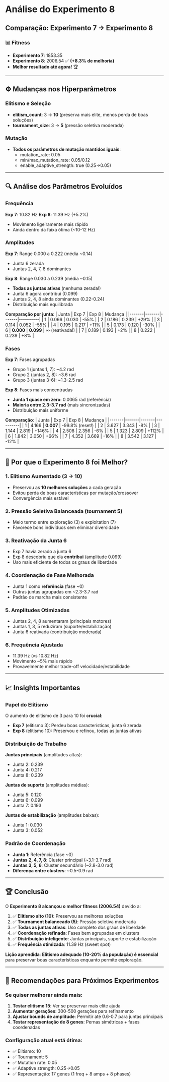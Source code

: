 # Análise do Experimento 8

## Comparação: Experimento 7 → Experimento 8

### 📊 Fitness
- **Experimento 7**: 1853.35
- **Experimento 8**: 2006.54 ✅ **(+8.3% de melhoria)**
- **Melhor resultado até agora!** 🏆

---

## ⚙️ Mudanças nos Hiperparâmetros

### Elitismo e Seleção
- **elitism_count**: 3 → **10** (preserva mais elite, menos perda de boas soluções)
- **tournament_size**: 3 → **5** (pressão seletiva moderada)

### Mutação
- **Todos os parâmetros de mutação mantidos iguais**:
  - mutation_rate: 0.05
  - min/max_mutation_rate: 0.05/0.12
  - enable_adaptive_strength: true (0.25→0.05)

---

## 🔍 Análise dos Parâmetros Evoluídos

### Frequência
**Exp 7**: 10.82 Hz
**Exp 8**: 11.39 Hz (+5.2%)
- Movimento ligeiramente mais rápido
- Ainda dentro da faixa ótima (~10-12 Hz)

### Amplitudes
**Exp 7**: Range 0.000 a 0.222 (média ~0.14)
- Junta 6 zerada
- Juntas 2, 4, 7, 8 dominantes

**Exp 8**: Range 0.030 a 0.239 (média ~0.15)
- **Todas as juntas ativas** (nenhuma zerada!)
- Junta 6 agora contribui (0.099)
- Juntas 2, 4, 8 ainda dominantes (0.22-0.24)
- Distribuição mais equilibrada

**Comparação por junta**:
| Junta | Exp 7 | Exp 8 | Mudança |
|-------|-------|-------|----------|
| 1 | 0.066 | 0.030 | -55% |
| 2 | 0.186 | 0.239 | +29% |
| 3 | 0.114 | 0.052 | -55% |
| 4 | 0.195 | 0.217 | +11% |
| 5 | 0.173 | 0.120 | -30% |
| 6 | **0.000** | **0.099** | ∞ (reativada!) |
| 7 | 0.189 | 0.193 | +2% |
| 8 | 0.222 | 0.239 | +8% |

### Fases
**Exp 7**: Fases agrupadas
- Grupo 1 (juntas 1, 7): ~4.2 rad
- Grupo 2 (juntas 2, 8): ~3.6 rad
- Grupo 3 (juntas 3-6): ~1.3-2.5 rad

**Exp 8**: Fases mais concentradas
- **Junta 1 quase em zero**: 0.0065 rad (referência)
- **Maioria entre 2.3-3.7 rad** (mais sincronizadas)
- Distribuição mais uniforme

**Comparação**:
| Junta | Exp 7 | Exp 8 | Mudança |
|-------|-------|-------|----------|
| 1 | 4.166 | **0.007** | -99.8% (reset!) |
| 2 | 3.627 | 3.343 | -8% |
| 3 | 1.144 | 2.819 | +146% |
| 4 | 2.508 | 2.356 | -6% |
| 5 | 1.323 | 2.809 | +112% |
| 6 | 1.842 | 3.050 | +66% |
| 7 | 4.352 | 3.669 | -16% |
| 8 | 3.542 | 3.127 | -12% |

---

## 🎯 Por que o Experimento 8 foi Melhor?

### 1. **Elitismo Aumentado (3 → 10)**
- Preservou as **10 melhores soluções** a cada geração
- Evitou perda de boas características por mutação/crossover
- Convergência mais estável

### 2. **Pressão Seletiva Balanceada (tournament 5)**
- Meio termo entre exploração (3) e exploitation (7)
- Favorece bons indivíduos sem eliminar diversidade

### 3. **Reativação da Junta 6**
- Exp 7 havia zerado a junta 6
- Exp 8 descobriu que ela **contribui** (amplitude 0.099)
- Uso mais eficiente de todos os graus de liberdade

### 4. **Coordenação de Fase Melhorada**
- Junta 1 como **referência** (fase ~0)
- Outras juntas agrupadas em ~2.3-3.7 rad
- Padrão de marcha mais consistente

### 5. **Amplitudes Otimizadas**
- Juntas 2, 4, 8 aumentaram (principais motores)
- Juntas 1, 3, 5 reduziram (suporte/estabilização)
- Junta 6 reativada (contribuição moderada)

### 6. **Frequência Ajustada**
- 11.39 Hz (vs 10.82 Hz)
- Movimento ~5% mais rápido
- Provavelmente melhor trade-off velocidade/estabilidade

---

## 📈 Insights Importantes

### Papel do Elitismo
O aumento de elitismo de 3 para 10 foi **crucial**:
- **Exp 7** (elitismo 3): Perdeu boas características, junta 6 zerada
- **Exp 8** (elitismo 10): Preservou e refinou, todas as juntas ativas

### Distribuição de Trabalho
**Juntas principais** (amplitudes altas):
- Junta 2: 0.239
- Junta 4: 0.217
- Junta 8: 0.239

**Juntas de suporte** (amplitudes médias):
- Junta 5: 0.120
- Junta 6: 0.099
- Junta 7: 0.193

**Juntas de estabilização** (amplitudes baixas):
- Junta 1: 0.030
- Junta 3: 0.052

### Padrão de Coordenação
- **Junta 1**: Referência (fase ~0)
- **Juntas 2, 4, 7, 8**: Cluster principal (~3.1-3.7 rad)
- **Juntas 3, 5, 6**: Cluster secundário (~2.8-3.0 rad)
- **Diferença entre clusters**: ~0.5-0.9 rad

---

## 🏆 Conclusão

O **Experimento 8 alcançou o melhor fitness (2006.54)** devido a:

1. ✅ **Elitismo alto (10)**: Preservou as melhores soluções
2. ✅ **Tournament balanceado (5)**: Pressão seletiva moderada
3. ✅ **Todas as juntas ativas**: Uso completo dos graus de liberdade
4. ✅ **Coordenação refinada**: Fases bem agrupadas em clusters
5. ✅ **Distribuição inteligente**: Juntas principais, suporte e estabilização
6. ✅ **Frequência otimizada**: 11.39 Hz (sweet spot)

**Lição aprendida**: **Elitismo adequado (10-20% da população) é essencial** para preservar boas características enquanto permite exploração.

---

## 🔧 Recomendações para Próximos Experimentos

### Se quiser melhorar ainda mais:
1. **Testar elitismo 15**: Ver se preservar mais elite ajuda
2. **Aumentar gerações**: 300-500 gerações para refinamento
3. **Ajustar bounds de amplitude**: Permitir até 0.6-0.7 para juntas principais
4. **Testar representação de 8 genes**: Pernas simétricas + fases coordenadas

### Configuração atual está ótima:
- ✅ Elitismo: 10
- ✅ Tournament: 5
- ✅ Mutation rate: 0.05
- ✅ Adaptive strength: 0.25→0.05
- ✅ Representação: 17 genes (1 freq + 8 amps + 8 phases)